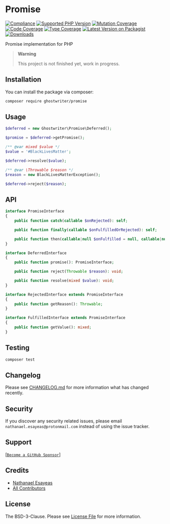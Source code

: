 # Promise

[![Compliance](https://github.com/ghostwriter/promise/actions/workflows/compliance.yml/badge.svg)](https://github.com/ghostwriter/promise/actions/workflows/compliance.yml)
[![Supported PHP Version](https://badgen.net/packagist/php/ghostwriter/promise?color=8892bf)](https://www.php.net/supported-versions)
[![Mutation Coverage](https://img.shields.io/endpoint?style=flat&url=https%3A%2F%2Fbadge-api.stryker-mutator.io%2Fgithub.com%2Fghostwriter%2Fpromise%2Fmain)](https://dashboard.stryker-mutator.io/reports/github.com/ghostwriter/promise/main)
[![Code Coverage](https://codecov.io/gh/ghostwriter/promise/branch/main/graph/badge.svg)](https://codecov.io/gh/ghostwriter/promise)
[![Type Coverage](https://shepherd.dev/github/ghostwriter/promise/coverage.svg)](https://shepherd.dev/github/ghostwriter/promise)
[![Latest Version on Packagist](https://badgen.net/packagist/v/ghostwriter/promise)](https://packagist.org/packages/ghostwriter/promise)
[![Downloads](https://badgen.net/packagist/dt/ghostwriter/promise?color=blue)](https://packagist.org/packages/ghostwriter/promise)

Promise implementation for PHP

> **Warning**
>
> This project is not finished yet, work in progress.


## Installation

You can install the package via composer:

``` bash
composer require ghostwriter/promise
```

## Usage

```php
$deferred = new Ghostwriter\Promise\Deferred();

$promise = $deferred->getPromise();

/** @var mixed $value */
$value = '#BlackLivesMatter';

$deferred->resolve($value);

/** @var \Throwable $reason */
$reason = new BlackLivesMatterException();

$deferred->reject($reason);
```

## API

```php
interface PromiseInterface
{
    public function catch(callable $onRejected): self;

    public function finally(callable $onFulfilledOrRejected): self;

    public function then(callable|null $onFulfilled = null, callable|null $onRejected = null): self;
}
```

```php
interface DeferredInterface
{
    public function promise(): PromiseInterface;

    public function reject(Throwable $reason): void;

    public function resolve(mixed $value): void;
}
```

```php
interface RejectedInterface extends PromiseInterface
{
    public function getReason(): Throwable;
}
```

```php
interface FulfilledInterface extends PromiseInterface
{
    public function getValue(): mixed;
}
```

## Testing

``` bash
composer test
```

## Changelog

Please see [CHANGELOG.md](./CHANGELOG.md) for more information what has changed recently.

## Security

If you discover any security related issues, please email `nathanael.esayeas@protonmail.com` instead of using the issue tracker.

## Support

[[`Become a GitHub Sponsor`](https://github.com/sponsors/ghostwriter)]

## Credits

- [Nathanael Esayeas](https://github.com/ghostwriter)
- [All Contributors](https://github.com/ghostwriter/promise/contributors)

## License

The BSD-3-Clause. Please see [License File](./LICENSE) for more information.
